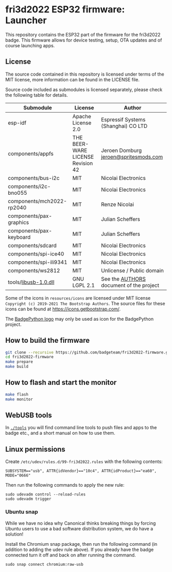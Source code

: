 # fri3d2022 ESP32 firmware: Launcher

This repository contains the ESP32 part of the firmware for the fri3d2022 badge. This firmware allows for device testing, setup, OTA updates and of course launching apps.

## License

The source code contained in this repository is licensed under terms of the MIT license, more information can be found in the LICENSE file.

Source code included as submodules is licensed separately, please check the following table for details.

| Submodule                   | License                           | Author                                                                                          |
|-----------------------------|-----------------------------------|-------------------------------------------------------------------------------------------------|
| esp-idf                     | Apache License 2.0                | Espressif Systems (Shanghai) CO LTD                                                             |
| components/appfs            | THE BEER-WARE LICENSE Revision 42 | Jeroen Domburg <jeroen@spritesmods.com>                                                         |
| components/bus-i2c          | MIT                               | Nicolai Electronics                                                                             |
| components/i2c-bno055       | MIT                               | Nicolai Electronics                                                                             |
| components/mch2022-rp2040   | MIT                               | Renze Nicolai                                                                                   |
| components/pax-graphics     | MIT                               | Julian Scheffers                                                                                |
| components/pax-keyboard     | MIT                               | Julian Scheffers                                                                                |
| components/sdcard           | MIT                               | Nicolai Electronics                                                                             |
| components/spi-ice40        | MIT                               | Nicolai Electronics                                                                             |
| components/spi-ili9341      | MIT                               | Nicolai Electronics                                                                             |
| components/ws2812           | MIT                               | Unlicense / Public domain                                                                       |
| tools/[libusb-1.0.dll]      | GNU LGPL 2.1                      | See the [AUTHORS](https://github.com/libusb/libusb/blob/master/AUTHORS) document of the project |

[libusb-1.0.dll]: https://libusb.info

Some of the icons in `resources/icons` are licensed under MIT license `Copyright (c) 2019-2021 The Bootstrap Authors`. The source files for these icons can be found at https://icons.getbootstrap.com/.

The [BadgePython logo](resources/icons/python.png) may only be used as icon for the BadgePython project.

## How to build the firmware
```sh
git clone --recursive https://github.com/badgeteam/fri3d2022-firmware.git
cd fri3d2022-firmware
make prepare
make build
```

## How to flash and start the monitor
```sh
make flash
make monitor
```

## WebUSB tools
In [`./tools`](./tools/) you will find command line tools to push files and apps to the badge etc., and a short manual on how to use them.

## Linux permissions
Create `/etc/udev/rules.d/99-fri3d2022.rules` with the following contents:

```
SUBSYSTEM=="usb", ATTR{idVendor}=="10c4", ATTR{idProduct}=="ea60", MODE="0666"
```

Then run the following commands to apply the new rule:

```
sudo udevadm control --reload-rules
sudo udevadm trigger
```

### Ubuntu snap
While we have no idea why Canonical thinks breaking things by forcing Ubuntu users to use a bad software distribution system, we do have a solution!

Install the Chromium snap package, then run the following command (in addition to adding the udev rule above). If you already have the badge connected turn it off and back on after running the command.

```
sudo snap connect chromium:raw-usb
```
